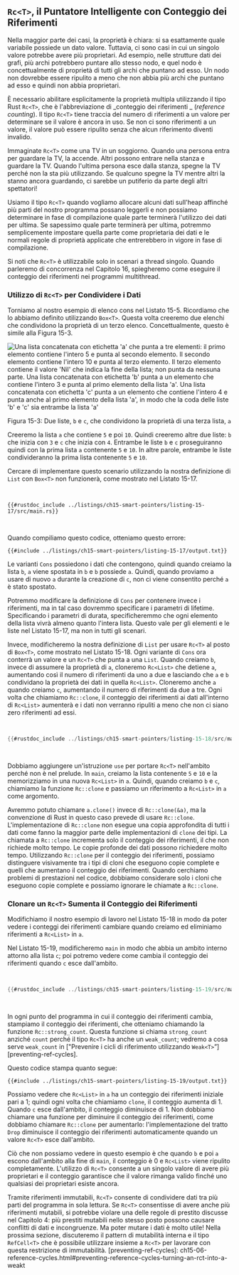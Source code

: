 ## `Rc<T>`, il Puntatore Intelligente con Conteggio dei Riferimenti

Nella maggior parte dei casi, la proprietà è chiara: si sa esattamente quale variabile
possiede un dato valore. Tuttavia, ci sono casi in cui un singolo valore potrebbe avere
più proprietari. Ad esempio, nelle strutture dati dei grafi, più archi potrebbero
puntare allo stesso nodo, e quel nodo è concettualmente di proprietà di tutti gli archi
che puntano ad esso. Un nodo non dovrebbe essere ripulito a meno che non abbia più
archi che puntano ad esso e quindi non abbia proprietari.

È necessario abilitare esplicitamente la proprietà multipla utilizzando il tipo Rust
`Rc<T>`, che è l'abbreviazione di _conteggio dei riferimenti _ (_reference counting_). Il tipo `Rc<T>`
tiene traccia del numero di riferimenti a un valore per determinare se
il valore è ancora in uso. Se non ci sono riferimenti a un valore, il valore
può essere ripulito senza che alcun riferimento diventi invalido.

Immaginate `Rc<T>` come una TV in un soggiorno. Quando una persona entra per guardare la TV,
la accende. Altri possono entrare nella stanza e guardare la TV. Quando l'ultima
persona esce dalla stanza, spegne la TV perché non la sta più utilizzando.
Se qualcuno spegne la TV mentre altri la stanno ancora guardando, ci sarebbe
un putiferio da parte degli altri spettatori!

Usiamo il tipo `Rc<T>` quando vogliamo allocare alcuni dati sull'heap affinché
più parti del nostro programma possano leggerli e non possiamo determinare in fase di compilazione
quale parte terminerà l'utilizzo dei dati per ultima. Se sapessimo quale parte terminerà
per ultima, potremmo semplicemente impostare quella parte come proprietaria dei dati e le normali regole di proprietà applicate che entrerebbero in vigore in fase di compilazione.

Si noti che `Rc<T>` è utilizzabile solo in scenari a thread singolo. Quando parleremo
di concorrenza nel Capitolo 16, spiegheremo come eseguire il conteggio dei riferimenti nei
programmi multithread.

### Utilizzo di `Rc<T>` per Condividere i Dati

Torniamo al nostro esempio di elenco cons nel Listato 15-5. Ricordiamo che lo abbiamo definito
utilizzando `Box<T>`. Questa volta creeremo due elenchi che condividono la proprietà
di un terzo elenco. Concettualmente, questo è simile alla Figura 15-3.

<img alt="Una lista concatenata con etichetta 'a' che punta a tre elementi: il primo elemento contiene l'intero 5 e punta al secondo elemento. Il secondo elemento contiene l'intero 10 e punta al terzo elemento. Il terzo elemento contiene il valore 'Nil' che indica la fine della lista; non punta da nessuna parte. Una lista concatenata con etichetta 'b' punta a un elemento che contiene l'intero 3 e punta al primo elemento della lista 'a'. Una lista concatenata con etichetta 'c' punta a un elemento che contiene l'intero 4 e punta anche al primo elemento della lista 'a', in modo che la coda delle liste 'b' e 'c' sia entrambe la lista 'a'" src="img/trpl15-03.svg" class="center" />

<span class="caption">Figura 15-3: Due liste, `b` e `c`, che condividono la proprietà di
una terza lista, `a`

Creeremo la lista `a` che contiene `5` e poi `10`. Quindi creeremo altre due liste: `b` che inizia con `3` e `c` che inizia con `4`. Entrambe le liste `b` e `c`
proseguiranno quindi con la prima lista `a` contenente `5` e `10`. In altre parole, entrambe le liste condivideranno la prima lista contenente `5` e `10`.

Cercare di implementare questo scenario utilizzando la nostra definizione di `List` con `Box<T>`
non funzionerà, come mostrato nel Listato 15-17.

<Listing number="15-17" file-name="src/main.rs" caption="Dimostrazione che non è consentito avere due liste che utilizzano `Box<T>` che tentano di condividere la proprietà di una terza lista">

```rust,ignore,does_not_compile
{{#rustdoc_include ../listings/ch15-smart-pointers/listing-15-17/src/main.rs}}
```

</Listing>

Quando compiliamo questo codice, otteniamo questo errore:

```console
{{#include ../listings/ch15-smart-pointers/listing-15-17/output.txt}}
```

Le varianti `Cons` possiedono i dati che contengono, quindi quando creiamo la lista `b`, `a`
viene spostata in `b` e `b` possiede `a`. Quindi, quando proviamo a usare di nuovo `a` durante
la creazione di `c`, non ci viene consentito perché `a` è stato spostato.

Potremmo modificare la definizione di `Cons` per contenere invece i riferimenti, ma in tal caso
dovremmo specificare i parametri di lifetime. Specificando i parametri di durata,
specificheremmo che ogni elemento della lista vivrà almeno quanto l'intera lista. Questo vale per gli elementi e le liste
nel Listato 15-17, ma non in tutti gli scenari.

Invece, modificheremo la nostra definizione di `List` per usare `Rc<T>` al posto di
`Box<T>`, come mostrato nel Listato 15-18. Ogni variante di `Cons` ora conterrà un valore
e un `Rc<T>` che punta a una `List`. Quando creiamo `b`, invece di assumere
la proprietà di `a`, cloneremo `Rc<List>` che detiene `a`,
aumentando così il numero di riferimenti da uno a due e lasciando che `a` e `b`
condividano la proprietà dei dati in quella `Rc<List>`. Cloneremo anche `a` quando
creiamo `c`, aumentando il numero di riferimenti da due a tre. Ogni volta che
chiamiamo `Rc::clone`, il conteggio dei riferimenti ai dati all'interno di `Rc<List>` aumenterà
e i dati non verranno ripuliti a meno che non ci siano zero riferimenti ad essi.

<Listing number="15-18" file-name="src/main.rs" caption="A definition of `List` that uses `Rc<T>`">

```rust
{{#rustdoc_include ../listings/ch15-smart-pointers/listing-15-18/src/main.rs}}
```

</Listing>

Dobbiamo aggiungere un'istruzione `use` per portare `Rc<T>` nell'ambito perché non è
nel prelude. In `main`, creiamo la lista contenente `5` e `10` e la memorizziamo
in una nuova `Rc<List>` in `a`. Quindi, quando creiamo `b` e `c`, chiamiamo la funzione
`Rc::clone` e passiamo un riferimento a `Rc<List>` in `a` come
argomento.

Avremmo potuto chiamare `a.clone()` invece di `Rc::clone(&a)`, ma la convenzione di Rust
in questo caso prevede di usare `Rc::clone`. L'implementazione di
`Rc::clone` non esegue una copia approfondita di tutti i dati come fanno la maggior parte delle implementazioni di `clone`
dei tipi. La chiamata a `Rc::clone` incrementa solo il
conteggio dei riferimenti, il che non richiede molto tempo. Le copie profonde dei dati possono richiedere
molto tempo. Utilizzando `Rc::clone` per il conteggio dei riferimenti, possiamo distinguere visivamente
tra i tipi di cloni che eseguono copie complete e quelli che
aumentano il conteggio dei riferimenti. Quando cerchiamo problemi di prestazioni nel
codice, dobbiamo considerare solo i cloni che eseguono copie complete e possiamo ignorare le chiamate a
`Rc::clone`.

### Clonare un `Rc<T>` Sumenta il Conteggio dei Riferimenti

Modifichiamo il nostro esempio di lavoro nel Listato 15-18 in modo da poter vedere i conteggi dei riferimenti
cambiare quando creiamo ed eliminiamo riferimenti a `Rc<List>` in `a`.

Nel Listato 15-19, modificheremo `main` in modo che abbia un ambito interno attorno alla lista `c`;
poi potremo vedere come cambia il conteggio dei riferimenti quando `c` esce dall'ambito.

<Listing number="15-19" file-name="src/main.rs" caption="Stampa del conteggio dei riferimenti">

```rust
{{#rustdoc_include ../listings/ch15-smart-pointers/listing-15-19/src/main.rs:here}}
```

</Listing>

In ogni punto del programma in cui il conteggio dei riferimenti cambia, stampiamo il
conteggio dei riferimenti, che otteniamo chiamando la funzione `Rc::strong_count`. Questa
funzione si chiama `strong_count` anziché `count` perché il tipo `Rc<T>`
ha anche un `weak_count`; vedremo a cosa serve `weak_count` in ["Prevenire
i cicli di riferimento utilizzando `Weak<T>`”][preventing-ref-cycles]<!-- ignore -->.

Questo codice stampa quanto segue:

```console
{{#include ../listings/ch15-smart-pointers/listing-15-19/output.txt}}
```

Possiamo vedere che `Rc<List>` in `a` ha un conteggio dei riferimenti iniziale pari a 1; quindi
ogni volta che chiamiamo `clone`, il conteggio aumenta di 1. Quando `c` esce dall'ambito,
il conteggio diminuisce di 1. Non dobbiamo chiamare una funzione per diminuire il
conteggio dei riferimenti, come dobbiamo chiamare `Rc::clone` per aumentarlo: l'implementazione del tratto `Drop` diminuisce il conteggio dei riferimenti
automaticamente quando un valore `Rc<T>` esce dall'ambito.

Ciò che non possiamo vedere in questo esempio è che quando `b` e poi `a` escono dall'ambito
alla fine di `main`, il conteggio è 0 e `Rc<List>` viene ripulito
completamente. L'utilizzo di `Rc<T>` consente a un singolo valore di avere più proprietari e
il conteggio garantisce che il valore rimanga valido finché uno qualsiasi dei proprietari
esiste ancora.

Tramite riferimenti immutabili, `Rc<T>` consente di condividere dati tra più
parti del programma in sola lettura. Se `Rc<T>` consentisse di avere anche più
riferimenti mutabili, si potrebbe violare una delle regole di prestito discusse
nel Capitolo 4: più prestiti mutabili nello stesso posto possono causare conflitti di dati
e incongruenze. Ma poter mutare i dati è molto utile! Nella prossima
sezione, discuteremo il pattern di mutabilità interna e il tipo `RefCell<T>`
che è possibile utilizzare insieme a `Rc<T>` per lavorare con questa
restrizione di immutabilità.
[preventing-ref-cycles]: ch15-06-reference-cycles.html#preventing-reference-cycles-turning-an-rct-into-a-weakt
